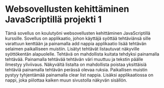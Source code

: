# Websovellusten kehittäminen JavaScriptillä projekti 1

Tämä sovellus on koulutyöni websovellusten kehittäminen JavaScriptillä kurssille.
Sovellus on applikaatio, johon käyttäjä syöttää tehtäviänsä sille varattuun kenttään ja painamalla add nappia applikaatio lisää tehtävän selaimen paikalliseen muistiin. Lisätyt tehtävät listautuvat näkyville syöttökentän alapuolelle. Tehtävä on mahdollista kuitata tehdyksi painamalla tehtävää. Painamalla tehtävää tehtävän väri muuttuu ja tekstin päälle ilmestyy yliviivaus. Näkyvältä listalta on mahdollista poistaa yksittäisiä tehtäviä painamalla tehtävän perässä olevaa ruksia. Paikallisen muistin pystyy tyhjentämää painamalla clear list nappia. Lisäksi applikaatiossa on nappi, joka piilottaa kaiken muun sivustolla näkyvän sisällön. 

